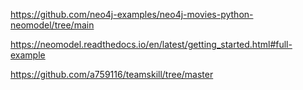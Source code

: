 https://github.com/neo4j-examples/neo4j-movies-python-neomodel/tree/main

https://neomodel.readthedocs.io/en/latest/getting_started.html#full-example

https://github.com/a759116/teamskill/tree/master